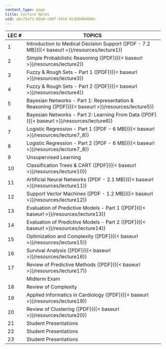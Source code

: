 ```yaml
---
content_type: page
title: Lecture Notes
uid: abc75af1-69a8-c8df-341d-0cd268040dbc
---
```


| LEC # | TOPICS |
| --- | --- |
| 1 | Introduction to Medical Decision Support ([PDF - 7.2 MB]({{< baseurl >}}/resources/lecture1)) |
| 2 | Simple Probabilistic Reasoning ([PDF]({{< baseurl >}}/resources/lecture2)) |
| 3 | Fuzzy & Rough Sets - Part 1 ([PDF]({{< baseurl >}}/resources/lecture3)) |
| 4 | Fuzzy & Rough Sets - Part 2 ([PDF]({{< baseurl >}}/resources/lecture4)) |
| 5 | Bayesian Networks - Part 1: Representation & Reasoning ([PDF]({{< baseurl >}}/resources/lecture5)) |
| 6 | Bayesian Networks - Part 2: Learning From Data ([PDF]({{< baseurl >}}/resources/lecture6)) |
| 7 | Logistic Regression - Part 1 ([PDF - 6 MB]({{< baseurl >}}/resources/lecture7_8)) |
| 8 | Logistic Regression - Part 2 ([PDF - 6 MB]({{< baseurl >}}/resources/lecture7_8)) |
| 9 | Unsupervised Learning |
| 10 | Classification Trees & CART ([PDF]({{< baseurl >}}/resources/lecture10)) |
| 11 | Artificial Neural Networks ([PDF - 2.1 MB]({{< baseurl >}}/resources/lecture11)) |
| 12 | Support Vector Machines ([PDF - 1.2 MB]({{< baseurl >}}/resources/lecture12)) |
| 13 | Evaluation of Predictive Models - Part 1 ([PDF]({{< baseurl >}}/resources/lecture13)) |
| 14 | Evaluation of Predictive Models - Part 2 ([PDF]({{< baseurl >}}/resources/lecture14)) |
| 15 | Optimization and Complexity ([PDF]({{< baseurl >}}/resources/lecture15)) |
| 16 | Survival Analysis ([PDF]({{< baseurl >}}/resources/lecture16)) |
| 17 | Review of Predictive Methods ([PDF]({{< baseurl >}}/resources/lecture17)) |
| &nbsp; | Midterm Exam |
| 18 | Review of Complexity |
| 19 | Applied Informatics in Cardiology ([PDF]({{< baseurl >}}/resources/lecture19)) |
| 20 | Review of Clustering ([PDF]({{< baseurl >}}/resources/lecture20)) |
| 21 | Student Presentations |
| 22 | Student Presentations |
| 23 | Student Presentations